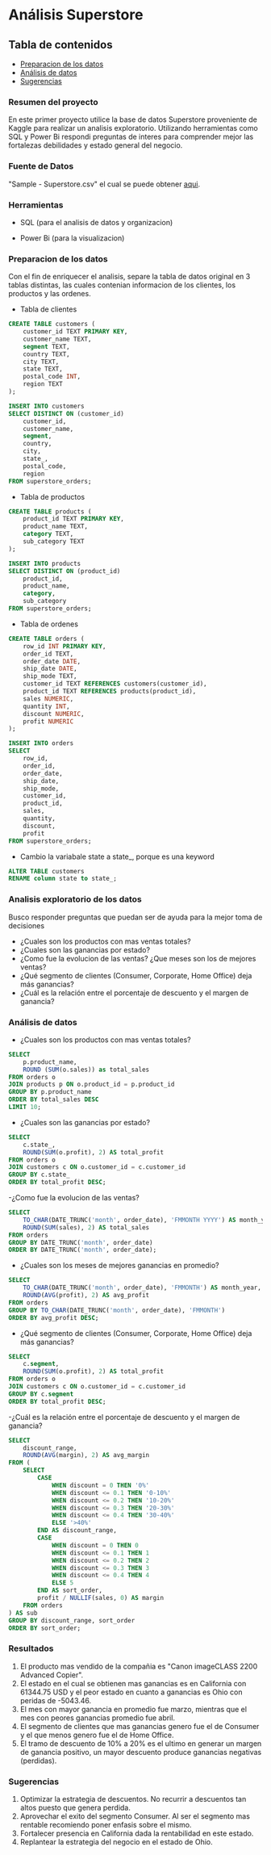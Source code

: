 # Análisis Superstore 

## Tabla de contenidos

- [Preparacion de los datos](#preparacion-de-los-datos)
- [Análisis de datos](#análisis-de-datos)
- [Sugerencias](#sugerencias)

### Resumen del proyecto

En este primer proyecto utilice la base de datos Superstore proveniente de Kaggle para realizar un analisis exploratorio. Utilizando herramientas como SQL y Power Bi respondi preguntas de interes para comprender mejor las fortalezas debilidades y estado general del negocio.

### Fuente de Datos

"Sample - Superstore.csv" el cual se puede obtener [aqui](https://www.kaggle.com/datasets/vivek468/superstore-dataset-final).

### Herramientas

- SQL (para el analisis de datos y organizacion)

- Power Bi (para la visualizacion)

### Preparacion de los datos

Con el fin de enriquecer el analisis, separe la tabla de datos original en 3 tablas distintas, las cuales contenian informacion de los clientes, los productos y las ordenes.

- Tabla de clientes

```sql
CREATE TABLE customers (
    customer_id TEXT PRIMARY KEY,
    customer_name TEXT,
    segment TEXT,
    country TEXT,
    city TEXT,
    state TEXT,
    postal_code INT,
    region TEXT
);

INSERT INTO customers
SELECT DISTINCT ON (customer_id)
    customer_id,
    customer_name,
    segment,
    country,
    city,
    state_,
    postal_code,
    region
FROM superstore_orders;
```

- Tabla de productos

```sql
CREATE TABLE products (
    product_id TEXT PRIMARY KEY,
    product_name TEXT,
    category TEXT,
    sub_category TEXT
);

INSERT INTO products
SELECT DISTINCT ON (product_id)
    product_id,
    product_name,
    category,
    sub_category
FROM superstore_orders;
```
- Tabla de ordenes

```sql
CREATE TABLE orders (
    row_id INT PRIMARY KEY,
    order_id TEXT,
    order_date DATE,
    ship_date DATE,
    ship_mode TEXT,
    customer_id TEXT REFERENCES customers(customer_id),
    product_id TEXT REFERENCES products(product_id),
    sales NUMERIC,
    quantity INT,
    discount NUMERIC,
    profit NUMERIC
);

INSERT INTO orders
SELECT
    row_id,
    order_id,
    order_date,
    ship_date,
    ship_mode,
    customer_id,
    product_id,
    sales,
    quantity,
    discount,
    profit
FROM superstore_orders;

```
- Cambio la variabale state a state_, porque es una keyword

```sql
ALTER TABLE customers
RENAME column state to state_;
```
  
### Analisis exploratorio de los datos

Busco responder preguntas que puedan ser de ayuda para la mejor toma de decisiones 

- ¿Cuales son los productos con mas ventas totales?
- ¿Cuales son las ganancias por estado?
- ¿Como fue la evolucion de las ventas? ¿Que meses son los de mejores ventas?
- ¿Qué segmento de clientes (Consumer, Corporate, Home Office) deja más ganancias?
- ¿Cuál es la relación entre el porcentaje de descuento y el margen de ganancia?

### Análisis de datos

- ¿Cuales son los productos con mas ventas totales?

```sql
SELECT 
	p.product_name,
	ROUND (SUM(o.sales)) as total_sales
FROM orders o
JOIN products p ON o.product_id = p.product_id
GROUP BY p.product_name
ORDER BY total_sales DESC
LIMIT 10;
```

- ¿Cuales son las ganancias por estado?
  
```sql
SELECT 
    c.state_,
    ROUND(SUM(o.profit), 2) AS total_profit
FROM orders o
JOIN customers c ON o.customer_id = c.customer_id
GROUP BY c.state_
ORDER BY total_profit DESC;
```

-¿Como fue la evolucion de las ventas? 

```sql
SELECT 
    TO_CHAR(DATE_TRUNC('month', order_date), 'FMMONTH YYYY') AS month_year,
    ROUND(SUM(sales), 2) AS total_sales
FROM orders
GROUP BY DATE_TRUNC('month', order_date)
ORDER BY DATE_TRUNC('month', order_date);
```
- ¿Cuales son los meses de mejores ganancias en promedio?

```sql
SELECT 
    TO_CHAR(DATE_TRUNC('month', order_date), 'FMMONTH') AS month_year,
    ROUND(AVG(profit), 2) AS avg_profit
FROM orders
GROUP BY TO_CHAR(DATE_TRUNC('month', order_date), 'FMMONTH')
ORDER BY avg_profit DESC;
```
- ¿Qué segmento de clientes (Consumer, Corporate, Home Office) deja más ganancias?

```sql
SELECT 
    c.segment,
    ROUND(SUM(o.profit), 2) AS total_profit
FROM orders o
JOIN customers c ON o.customer_id = c.customer_id
GROUP BY c.segment
ORDER BY total_profit DESC;
```

-¿Cuál es la relación entre el porcentaje de descuento y el margen de ganancia?

```sql
SELECT 
    discount_range,
    ROUND(AVG(margin), 2) AS avg_margin
FROM (
    SELECT 
        CASE 
            WHEN discount = 0 THEN '0%'
            WHEN discount <= 0.1 THEN '0-10%'
            WHEN discount <= 0.2 THEN '10-20%'
            WHEN discount <= 0.3 THEN '20-30%'
            WHEN discount <= 0.4 THEN '30-40%'
            ELSE '>40%'
        END AS discount_range,
        CASE 
            WHEN discount = 0 THEN 0
            WHEN discount <= 0.1 THEN 1
            WHEN discount <= 0.2 THEN 2
            WHEN discount <= 0.3 THEN 3
            WHEN discount <= 0.4 THEN 4
            ELSE 5
        END AS sort_order,
        profit / NULLIF(sales, 0) AS margin
    FROM orders
) AS sub
GROUP BY discount_range, sort_order
ORDER BY sort_order;
```
### Resultados

1. El producto mas vendido de la compañia es "Canon imageCLASS 2200 Advanced Copier".
2. El estado en el cual se obtienen mas ganancias es en California con 61344.75 USD y el peor estado en cuanto a ganancias es Ohio con peridas de -5043.46.
3. El mes con mayor ganancia en promedio fue marzo, mientras que el mes con peores ganancias promedio fue abril.
4. El segmento de clientes que mas ganancias genero fue el de Consumer y el que menos genero fue el de Home Office.
5. El tramo de descuento de 10% a 20% es el ultimo en generar un margen de ganancia positivo, un mayor descuento produce ganancias negativas (perdidas).

### Sugerencias

1. Optimizar la estrategia de descuentos. No recurrir a descuentos tan altos puesto que genera perdida.
2. Aprovechar el exito del segmento Consumer. Al ser el segmento mas rentable recomiendo poner enfasis sobre el mismo.
3. Fortalecer presencia en California dada la rentabilidad en este estado.
4. Replantear la estrategia del negocio en el estado de Ohio.
   



